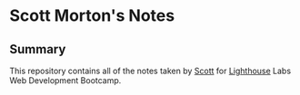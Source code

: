 # Scott Morton's Notes
## Summary
This repository contains all of the notes taken by [Scott](https://github.com/davidsmorton) for [Lighthouse](https://www.lighthouselabs.ca/en/) Labs Web Development Bootcamp.